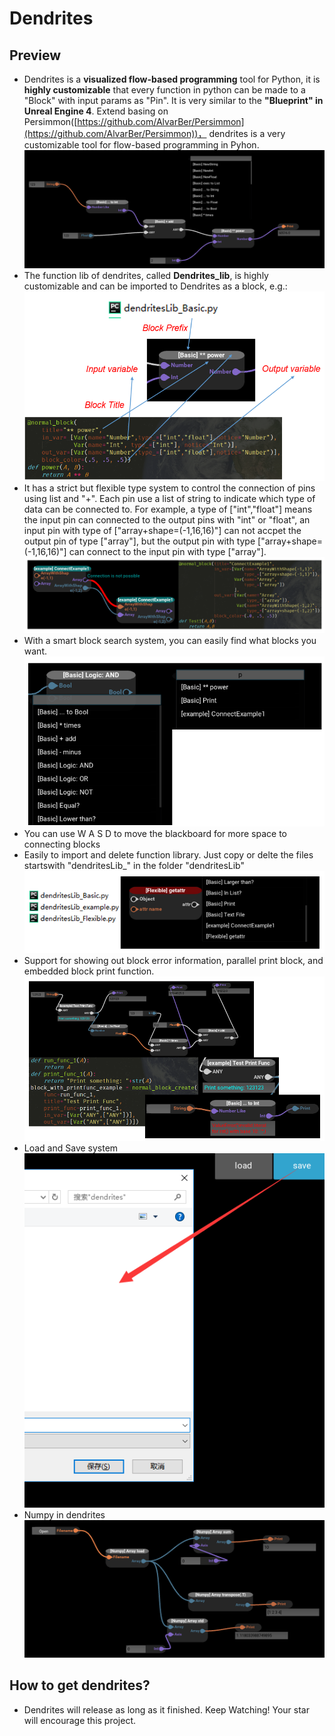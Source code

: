 # Dendrites
## Preview
- Dendrites is a **visualized flow-based programming** tool for Python, it is **highly customizable** that every function in python can be made to a "Block" with input params as "Pin". It is very similar to the **"Blueprint" in Unreal Engine 4**. Extend basing on Persimmon([https://github.com/AlvarBer/Persimmon](https://github.com/AlvarBer/Persimmon))， dendrites is a very customizable tool for flow-based programming in Pyhon.   
![](/doc_image/1.png)
- The function lib of dendrites, called **Dendrites_lib**, is highly customizable and can be imported to Dendrites as a block, e.g.:  
![](/doc_image/2.png)
- It has a strict but flexible type system to control the connection of pins using list and "+". Each pin use a list of string to indicate which type of data can be connected to. For example, a type of ["int","float"] means the input pin can connected to the output pins with "int" or "float", an input pin with type of ["array+shape=(-1,16,16)"] can not accpet the output pin of type ["array"], but the output pin with type ["array+shape=(-1,16,16)"] can connect to the input pin with type ["array"].
![](/doc_image/3.png)
- With a smart block search system, you can easily find what blocks you want.
![](/doc_image/4.png)
- You can use W A S D to move the blackboard for more space to connecting blocks
- Easily to import and delete function library. Just copy or delte the files startswith "dendritesLib_" in the folder "dendritesLib"  
![](/doc_image/5.png)
- Support for showing out block error information, parallel print block, and embedded block print function.
![](/doc_image/6.png)
- Load and Save system  
![](/doc_image/7.png)
- Numpy in dendrites
![](/doc_image/9.png)
## How to get dendrites?
- Dendrites will release as long as it finished. Keep Watching! Your star will encourage this project.

